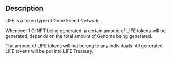 ## Description

LIFE is a token type of Gene Friend Network.

Whenever 1 G-NFT being generated, a certain amount of LIFE tokens will be generated, depends on the total amount of
Genome being generated.

The amount of LIFE tokens will not belong to any individuals. All generated LIFE tokens will be put into LIFE Treasury.